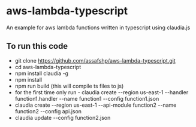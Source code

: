 # aws-lambda-typescript
An example for aws lambda functions written in typescript using claudia.js


To run this code
--------------
- git clone https://github.com/assafshp/aws-lambda-typescript.git
- cd aws-lambda-typescript
- npm install claudia -g
- npm install
- npm run build (this will compile ts files to js)
- for the first time only run - claudia create --region us-east-1 --handler function1.handler --name function1 --config function1.json
- claudia create --region us-east-1 --api-module function2 --name function2 --config api.json
- claudia update --config function2.json

